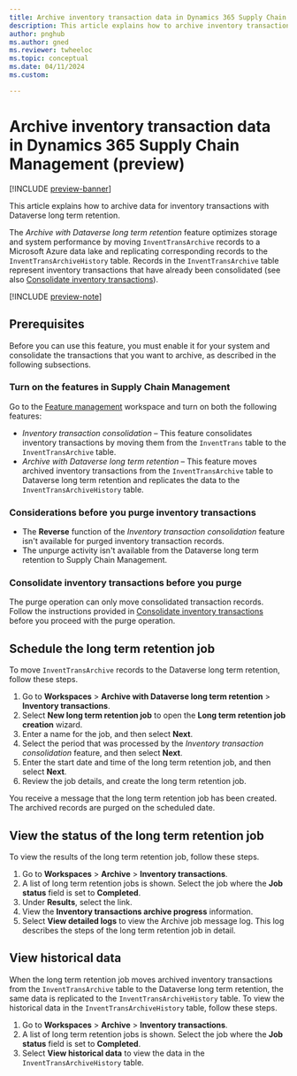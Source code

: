 ```yaml
---
title: Archive inventory transaction data in Dynamics 365 Supply Chain Management (preview)
description: This article explains how to archive inventory transaction data in Microsoft Dynamics 365 Supply Chain Management.
author: pnghub
ms.author: gned
ms.reviewer: twheeloc
ms.topic: conceptual
ms.date: 04/11/2024
ms.custom:

---
```

# Archive inventory transaction data in Dynamics 365 Supply Chain Management (preview)

[!INCLUDE [preview-banner](../../../supply-chain/includes/preview-banner.md)]

This article explains how to archive data for inventory transactions with Dataverse long term retention.

The *Archive with Dataverse long term retention* feature optimizes storage and system performance by moving `InventTransArchive` records to a Microsoft Azure data lake and replicating corresponding records to the `InventTransArchiveHistory` table. Records in the `InventTransArchive` table represent inventory transactions that have already been consolidated (see also [Consolidate inventory transactions](../../../supply-chain/inventory/archive-inventory-transactions.md)).

[!INCLUDE [preview-note](../../../supply-chain/includes/preview-note.md)]

## Prerequisites

Before you can  use this feature, you must enable it for your system and consolidate the transactions that you want to archive, as described in the following subsections.

### Turn on the features in Supply Chain Management

Go to the [Feature management](../../fin-ops/get-started/feature-management/feature-management-overview.md) workspace and turn on both the following features:

- *Inventory transaction consolidation* – This feature consolidates inventory transactions by moving them from the `InventTrans` table to the `InventTransArchive` table.
- *Archive with Dataverse long term retention* – This feature moves archived inventory transactions from the `InventTransArchive` table to  Dataverse long term retention and replicates the data to the `InventTransArchiveHistory` table.

### Considerations before you purge inventory transactions

- The **Reverse** function of the *Inventory transaction consolidation* feature isn't available for purged inventory transaction records.
- The unpurge activity isn't available from the Dataverse long term retention to Supply Chain Management.

### Consolidate inventory transactions before you purge

The purge operation can only move consolidated transaction records. Follow the instructions provided in [Consolidate inventory transactions](../../../supply-chain/inventory/archive-inventory-transactions.md) before you proceed with the purge operation.

## Schedule the long term retention job

To move `InventTransArchive` records to the Dataverse long term retention, follow these steps.

1. Go to **Workspaces** \> **Archive with Dataverse long term retention** \> **Inventory transactions**.
1. Select **New long term retention job** to open the **Long term retention job creation** wizard.
1. Enter a name for the job, and then select **Next**.
1. Select the period that was processed by the *Inventory transaction consolidation* feature, and then select **Next**.
1. Enter the start date and time of the long term retention job, and then select **Next**.
1. Review the job details, and create the long term retention job.

You receive a message that the long term retention job has been created. The archived records are purged on the scheduled date.

## View the status of the long term retention job

To view the results of the long term retention job, follow these steps.

1. Go to **Workspaces** \> **Archive** \> **Inventory transactions**.
1. A list of long  term retention jobs is shown. Select the job where the **Job status** field is set to **Completed**.
1. Under **Results**, select the link.
1. View the **Inventory transactions archive progress** information.
1. Select **View detailed logs** to view the Archive job message log. This log describes the steps of the long term retention job in detail.

## View historical data

When the long term retention job moves archived inventory transactions from the `InventTransArchive` table to the Dataverse long term retention, the same data is replicated to the `InventTransArchiveHistory` table. To view the historical data in the `InventTransArchiveHistory` table, follow these steps.

1. Go to **Workspaces** \> **Archive** \> **Inventory transactions**.
1. A list of long term retention jobs is shown. Select the job where the **Job status** field is set to **Completed**.
1. Select **View historical data** to view the data in the `InventTransArchiveHistory` table.
